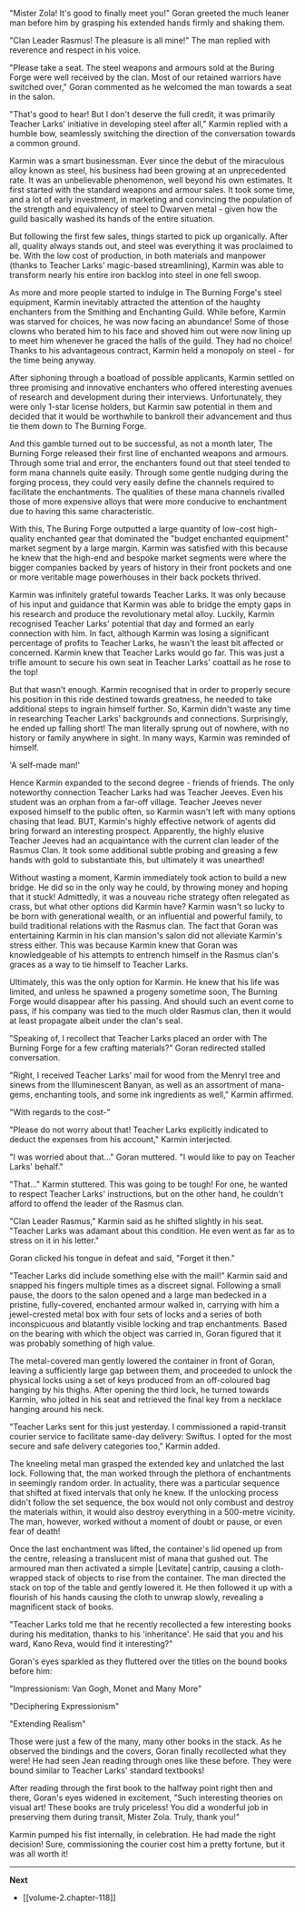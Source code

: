 
"Mister Zola! It's good to finally meet you!" Goran greeted the much leaner man before him by grasping his extended hands firmly and shaking them.

"Clan Leader Rasmus! The pleasure is all mine!" The man replied with reverence and respect in his voice.

"Please take a seat. The steel weapons and armours sold at the Buring Forge were well received by the clan. Most of our retained warriors have switched over," Goran commented as he welcomed the man towards a seat in the salon.

"That's good to hear! But I don't deserve the full credit, it was primarily Teacher Larks' initiative in developing steel after all," Karmin replied with a humble bow, seamlessly switching the direction of the conversation towards a common ground.

Karmin was a smart businessman. Ever since the debut of the miraculous alloy known as steel, his business had been growing at an unprecedented rate. It was an unbelievable phenomenon, well beyond his own estimates. It first started with the standard weapons and armour sales. It took some time, and a lot of early investment, in marketing and convincing the population of the strength and equivalency of steel to Dwarven metal - given how the guild basically washed its hands of the entire situation.

But following the first few sales, things started to pick up organically. After all, quality always stands out, and steel was everything it was proclaimed to be. With the low cost of production, in both materials and manpower (thanks to Teacher Larks' magic-based streamlining), Karmin was able to transform nearly his entire iron backlog into steel in one fell swoop.

As more and more people started to indulge in The Burning Forge's steel equipment, Karmin inevitably attracted the attention of the haughty enchanters from the Smithing and Enchanting Guild. While before, Karmin was starved for choices, he was now facing an abundance! Some of those clowns who berated him to his face and shoved him out were now lining up to meet him whenever he graced the halls of the guild. They had no choice! Thanks to his advantageous contract, Karmin held a monopoly on steel - for the time being anyway.

After siphoning through a boatload of possible applicants, Karmin settled on three promising and innovative enchanters who offered interesting avenues of research and development during their interviews. Unfortunately, they were only 1-star license holders, but Karmin saw potential in them and decided that it would be worthwhile to bankroll their advancement and thus tie them down to The Burning Forge.

And this gamble turned out to be successful, as not a month later, The Burning Forge released their first line of enchanted weapons and armours. Through some trial and error, the enchanters found out that steel tended to form mana channels quite easily. Through some gentle nudging during the forging process, they could very easily define the channels required to facilitate the enchantments. The qualities of these mana channels rivalled those of more expensive alloys that were more conducive to enchantment due to having this same characteristic.

With this, The Buring Forge outputted a large quantity of low-cost high-quality enchanted gear that dominated the "budget enchanted equipment" market segment by a large margin. Karmin was satisfied with this because he knew that the high-end and bespoke market segments were where the bigger companies backed by years of history in their front pockets and one or more veritable mage powerhouses in their back pockets thrived.

Karmin was infinitely grateful towards Teacher Larks. It was only because of his input and guidance that Karmin was able to bridge the empty gaps in his research and produce the revolutionary metal alloy. Luckily, Karmin recognised Teacher Larks' potential that day and formed an early connection with him. In fact, although Karmin was losing a significant percentage of profits to Teacher Larks, he wasn't the least bit affected or concerned. Karmin knew that Teacher Larks would go far. This was just a trifle amount to secure his own seat in Teacher Larks' coattail as he rose to the top!

But that wasn't enough. Karmin recognised that in order to properly secure his position in this ride destined towards greatness, he needed to take additional steps to ingrain himself further. So, Karmin didn't waste any time in researching Teacher Larks' backgrounds and connections. Surprisingly, he ended up falling short! The man literally sprung out of nowhere, with no history or family anywhere in sight. In many ways, Karmin was reminded of himself.

'A self-made man!'

Hence Karmin expanded to the second degree - friends of friends. The only noteworthy connection Teacher Larks had was Teacher Jeeves. Even his student was an orphan from a far-off village. Teacher Jeeves never exposed himself to the public often, so Karmin wasn't left with many options chasing that lead. BUT, Karmin's highly effective network of agents did bring forward an interesting prospect. Apparently, the highly elusive Teacher Jeeves had an acquaintance with the current clan leader of the Rasmus Clan. It took some additional subtle probing and greasing a few hands with gold to substantiate this, but ultimately it was unearthed!

Without wasting a moment, Karmin immediately took action to build a new bridge. He did so in the only way he could, by throwing money and hoping that it stuck! Admittedly, it was a nouveau riche strategy often relegated as crass, but what other options did Karmin have? Karmin wasn't so lucky to be born with generational wealth, or an influential and powerful family, to build traditional relations with the Rasmus clan. The fact that Goran was entertaining Karmin in his clan mansion's salon did not alleviate Karmin's stress either. This was because Karmin knew that Goran was knowledgeable of his attempts to entrench himself in the Rasmus clan's graces as a way to tie himself to Teacher Larks.

Ultimately, this was the only option for Karmin. He knew that his life was limited, and unless he spawned a progeny sometime soon, The Burning Forge would disappear after his passing. And should such an event come to pass, if his company was tied to the much older Rasmus clan, then it would at least propagate albeit under the clan's seal.

"Speaking of, I recollect that Teacher Larks placed an order with The Burning Forge for a few crafting materials?" Goran redirected stalled conversation.

"Right, I received Teacher Larks' mail for wood from the Menryl tree and sinews from the Illuminescent Banyan, as well as an assortment of mana-gems, enchanting tools, and some ink ingredients as well," Karmin affirmed.

"With regards to the cost-"

"Please do not worry about that! Teacher Larks explicitly indicated to deduct the expenses from his account," Karmin interjected.

"I was worried about that..." Goran muttered. "I would like to pay on Teacher Larks' behalf."

"That..." Karmin stuttered. This was going to be tough! For one, he wanted to respect Teacher Larks' instructions, but on the other hand, he couldn't afford to offend the leader of the Rasmus clan.

"Clan Leader Rasmus," Karmin said as he shifted slightly in his seat. "Teacher Larks was adamant about this condition. He even went as far as to stress on it in his letter."

Goran clicked his tongue in defeat and said, "Forget it then."

"Teacher Larks did include something else with the mail!" Karmin said and snapped his fingers multiple times as a discreet signal. Following a small pause, the doors to the salon opened and a large man bedecked in a pristine, fully-covered, enchanted armour walked in, carrying with him a jewel-crested metal box with four sets of locks and a series of both inconspicuous and blatantly visible locking and trap enchantments. Based on the bearing with which the object was carried in, Goran figured that it was probably something of high value.

The metal-covered man gently lowered the container in front of Goran, leaving a sufficiently large gap between them, and proceeded to unlock the physical locks using a set of keys produced from an off-coloured bag hanging by his thighs. After opening the third lock, he turned towards Karmin, who jolted in his seat and retrieved the final key from a necklace hanging around his neck.

"Teacher Larks sent for this just yesterday. I commissioned a rapid-transit courier service to facilitate same-day delivery: Swiftus. I opted for the most secure and safe delivery categories too," Karmin added.

The kneeling metal man grasped the extended key and unlatched the last lock. Following that, the man worked through the plethora of enchantments in seemingly random order. In actuality, there was a particular sequence that shifted at fixed intervals that only he knew. If the unlocking process didn't follow the set sequence, the box would not only combust and destroy the materials within, it would also destroy everything in a 500-metre vicinity. The man, however, worked without a moment of doubt or pause, or even fear of death!

Once the last enchantment was lifted, the container's lid opened up from the centre, releasing a translucent mist of mana that gushed out. The armoured man then activated a simple |Levitate| cantrip, causing a cloth-wrapped stack of objects to rise from the container. The man directed the stack on top of the table and gently lowered it. He then followed it up with a flourish of his hands causing the cloth to unwrap slowly, revealing a magnificent stack of books.

"Teacher Larks told me that he recently recollected a few interesting books during his meditation, thanks to his 'inheritance'. He said that you and his ward, Kano Reva, would find it interesting?"

Goran's eyes sparkled as they fluttered over the titles on the bound books before him:

"Impressionism: Van Gogh, Monet and Many More"

"Deciphering Expressionism"

"Extending Realism"

Those were just a few of the many, many other books in the stack. As he observed the bindings and the covers, Goran finally recollected what they were! He had seen Jean reading through ones like these before. They were bound similar to Teacher Larks' standard textbooks!

After reading through the first book to the halfway point right then and there, Goran's eyes widened in excitement, "Such interesting theories on visual art! These books are truly priceless! You did a wonderful job in preserving them during transit, Mister Zola. Truly, thank you!"

Karmin pumped his fist internally, in celebration. He had made the right decision! Sure, commissioning the courier cost him a pretty fortune, but it was all worth it!

____

**Next**
* [[volume-2.chapter-118]]